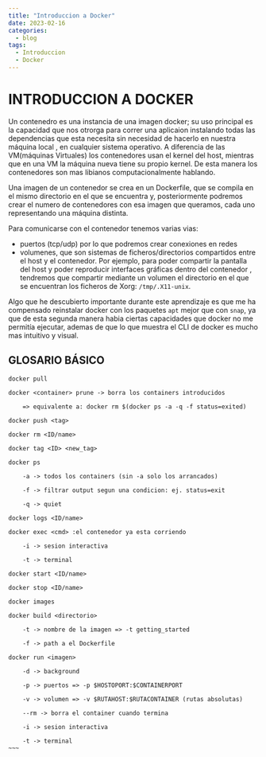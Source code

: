 ```yaml
---
title: "Introduccion a Docker"
date: 2023-02-16
categories:
  - blog
tags:
  - Introduccion
  - Docker
---
```


# INTRODUCCION A DOCKER
Un contenedro es una instancia de una imagen docker; su uso principal es la capacidad que nos otrorga para correr una aplicaion instalando todas las dependencias que esta necesita sin necesidad de hacerlo en nuestra máquina local , en cualquier sistema operativo. A diferencia de las VM(máquinas Virtuales) los contenedores usan el kernel del host, mientras que en una VM la máquina nueva tiene su propio kernel. De esta manera los contenedores son mas libianos computacionalmente hablando.

Una imagen de un contenedor se crea en un Dockerfile, que se compila en el mismo directorio en el que se encuentra y, posteriormente podremos crear el numero de contenedores con esa imagen que queramos, cada uno representando una máquina distinta.

Para comunicarse con el contenedor tenemos varias vias: 
- puertos (tcp/udp) por lo que podremos crear conexiones en redes
- volumenes, que son sistemas de ficheros/directorios compartidos entre el host y el contenedor. Por ejemplo, para poder compartir la pantalla del host y poder reproducir interfaces gráficas dentro del contenedor , tendremos que compartir mediante un volumen el directorio en el que se encuentran los ficheros de Xorg: `/tmp/.X11-unix`.

Algo que he descubierto importante durante este aprendizaje es que me ha compensado reinstalar docker con los paquetes `apt` mejor que con `snap`, ya que de esta segunda manera habia ciertas capacidades que docker no me permitía ejecutar, ademas de que lo que muestra el CLI de docker es mucho mas intuitivo y visual.

## GLOSARIO BÁSICO
```
docker pull 

docker <container> prune -> borra los containers introducidos

	=> equivalente a: docker rm $(docker ps -a -q -f status=exited)

docker push <tag>

docker rm <ID/name>

docker tag <ID> <new_tag>

docker ps 

	-a -> todos los containers (sin -a solo los arrancados)

	-f -> filtrar output segun una condicion: ej. status=exit

	-q -> quiet	

docker logs <ID/name>

docker exec <cmd> :el contenedor ya esta corriendo

	-i -> sesion interactiva

	-t -> terminal

docker start <ID/name>

docker stop <ID/name>

docker images

docker build <directorio> 

	-t -> nombre de la imagen => -t getting_started

	-f -> path a el Dockerfile

docker run <imagen>

	-d -> background

	-p -> puertos => -p $HOSTOPORT:$CONTAINERPORT

	-v -> volumen => -v $RUTAHOST:$RUTACONTAINER (rutas absolutas)

	--rm -> borra el container cuando termina

	-i -> sesion interactiva

	-t -> terminal
~~~
